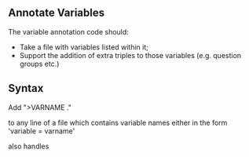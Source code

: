 ## Annotate Variables

The variable annotation code should:

* Take a file with variables listed within it;
* Support the addition of extra triples to those variables (e.g. question groups etc.)

## Syntax

Add ">VARNAME <predicate> <object>."

to any line of a file which contains variable names either in the form 'variable = varname'

also handles 